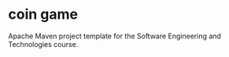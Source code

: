 coin game
=========================

Apache Maven project template for the Software Engineering and Technologies course.


